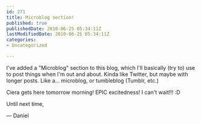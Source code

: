 ```yaml
---
id: 271
title: Microblog section!
published: true
publishedDate: 2010-06-25 05:34:11Z
lastModifiedDate: 2010-06-25 05:34:11Z
categories:
- Uncategorized

---
```


I've added a "Microblog" section to this blog, which I'll basically (try to) use to post things when I'm out and about. Kinda like Twitter, but maybe with longer posts. Like a... microblog, or tumbleblog (Tumblr, etc.)

Ciera gets here tomorrow morning! EPIC excitedness! I can't wait!!! :D

Until next time,  

 — Daniel

